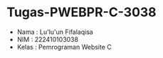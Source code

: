 # Tugas-PWEBPR-C-3038
- Nama  : Lu'lu'un Fifalaqisa
- NIM   : 222410103038
- Kelas : Pemrograman Website C
